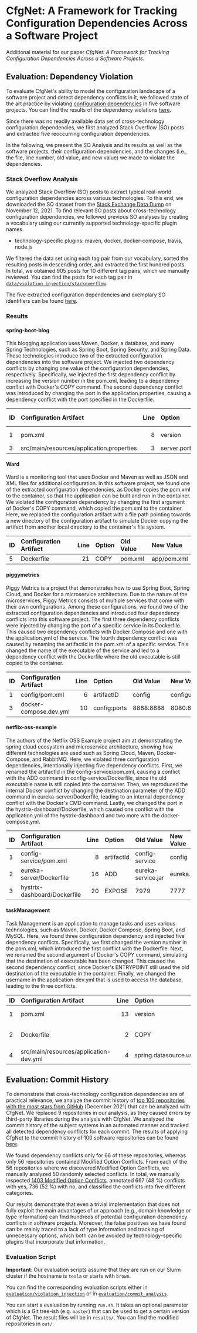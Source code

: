 # CfgNet: A Framework for Tracking Configuration Dependencies Across a Software Project

Additional material for our paper *CfgNet: A Framework for Tracking Configuration Dependencies Across a Software Projects*.

## Evaluation: Dependency Violation

To evaluate CfgNet's ability to model the configuration landscape of a software project and detect dependency conflicts in it, we followed state of the art practice by violating [configuration dependencies](data/violation_injection/dependencies/dependencies.pdf) in five software projects. You can find the results of the dependency violations [here](data/violation_injection/results/).

Since there was no readily available data set of cross-technology configuration dependencies, we first analyzed Stack Overflow (SO) posts and extracted five reoccurring configuration dependencies.

In the following, we present the SO Analysis and its results as well as the software projects, their configuration dependencies, and the changes (i.e., the file, line number, old value, and new value) we made to violate the dependencies.

### Stack Overflow Analysis

We analyzed Stack Overflow (SO) posts to extract typical real-world configuration dependencies across various technologies.
To this end, we downloaded the SO dataset from the [Stack Exchange Data Dump](https://archive.org/details/stackexchange) on November 12, 2021.
To find relevant SO posts about cross-technology configuration dependencies, we followed previous SO analyses by creating a vocabulary using our currently supported technology-specific plugin names.

- technology-specific plugins: maven, docker, docker-compose, travis, node.js

We filtered the data set using each tag pair from our vocabulary, sorted the resulting posts in descending order, and extracted the first hundred posts. 
In total, we obtained 905 posts for 10 different tag pairs, which we manually reviewed.
You can find the posts for each tag pair in [`data/violation_injection/stackoverflow`](data/violation_injection/stackoverflow/).

The five extracted configuration dependencies and exemplary SO identifiers can be found [here](data/violation_injection/dependencies/dependencies.pdf).

### Results

#### **spring-boot-blog**
This blogging application uses Maven, Docker, a database, and many Spring Technologies, such as Spring Boot, Spring Security, and Spring Data.
These technologies introduce two of the extracted configuration dependencies into the software project.
We injected two dependency conflicts by changing one value of the configuration dependencies, respectively.
Specifically, we injected the first dependency conflict by increasing the version number in the pom.xml, leading to a dependency conflict with Docker's COPY command.
The second dependency conflict was introduced by changing the port in the application.properties, causing a dependency conflict with the port specified in the Dockerfile.

| ID  | Configuration Artifact                                       | Line | Option                     | Old Value                      | New Value               |
|:----|:-------------------------------------------------------------|-----:|:---------------------------|:-------------------------------|:------------------------|
|  1  | pom.xml                                                      |   8  | version                    | 0.0.1-SNAPSHOT                 | 0.0.2                   |
|  3  | src/main/resources/application.properties                    |   3  | server.port                | 8090                           | 8000                    |

#### **Ward**
Ward is a monitoring tool that uses Docker and Maven as well as JSON and XML files for additional configuration.
In this software project, we found one of the extracted configuration dependencies, as Docker copies the pom.xml to the container, so that the application can be built and run in the container.
We violated the configuration dependency by changing the first argument of Docker's COPY command, which copied the pom.xml to the container.
Here, we replaced the configuration artifact with a file path pointing towards a new directory of the configuration artifact to simulate Docker copying the artifact from another local directory to the container's file system.

| ID  | Configuration Artifact                                       | Line | Option                     | Old Value                      | New Value               |
|:----|:-------------------------------------------------------------|-----:|:---------------------------|:-------------------------------|:------------------------|
|  5  | Dockerfile                                                   |  21  | COPY                       | pom.xml                        | app/pom.xml             |

#### **piggymetrics**
Piggy Metrics is a project that demonstrates how to use Spring Boot, Spring Cloud, and Docker for a microservice architecture.
Due to the nature of the microservices, Piggy Metrics consists of multiple services that come with their own configurations.
Among these configurations, we found two of the extracted configuration dependencies and introduced four dependency conflicts into this software project.
The first three dependency conflicts were injected by changing the port of a specific service in its Dockerfile.
This caused two dependency conflicts with Docker Compose and one with the application.yml of the service.
The fourth dependency conflict was caused by renaming the artifactId in the pom.xml of a specific service.
This changed the name of the executable of the service and led to a dependency conflict with the Dockerfile where the old executable is still copied to the container.

| ID  | Configuration Artifact                                       | Line | Option                     | Old Value                      | New Value               |
|:----|:-------------------------------------------------------------|-----:|:---------------------------|:-------------------------------|:------------------------|
|  1  | config/pom.xml                                               |   6  | artifactID                 | config                         | configuration           |
|  3  | docker-compose.dev.yml                                       |  10  | config:ports               | 8888:8888                      | 8080:888                |

#### **netflix-oss-example**
The authors of the Netflix OSS Example project aim at demonstrating the spring cloud ecosystem and microservice architecture, showing how different technologies are used such as Spring Cloud, Maven, Docker-Compose, and RabbitMQ.
Here, we violated three configuration dependencies, intentionally injecting five dependency conflicts.
First, we renamed the artifactId in the config-service/pom.xml, causing a conflict with the ADD command in config-service/Dockerfile, since the old executable name is still copied into the container.
Then, we reproduced the internal Docker conflict by changing the destination parameter of the ADD command in eureka-server/Dockerfile, leading to an internal dependency conflict with the Docker's CMD command.
Lastly, we changed the port in the hystrix-dashboard/Dockerfile, which caused one conflict with the application.yml of the hystrix-dashboard and two more with the docker-compose.yml.

| ID  | Configuration Artifact                                       | Line | Option                     | Old Value                      | New Value               |
|:----|:-------------------------------------------------------------|-----:|:---------------------------|:-------------------------------|:------------------------|
|  1  | config-service/pom.xml                                       |   8  | artifactId                 | config-service                 | config                  |
|  2  | eureka-server/Dockerfile                                     |  16  | ADD                        | eureka-service.jar             | eureka.jar              |
|  3  | hystrix-dashboard/Dockerfile                                 |  20  | EXPOSE                     | 7979                           | 7777                    |

#### **taskManagement**
Task Management is an application to manage tasks and uses various technologies, such as Maven, Docker, Docker Compose, Spring Boot, and MySQL.
Here, we found three configuration dependency and injected five dependency conflicts.
Specifically, we first changed the version number in the pom.xml, which introduced the first conflict with the Dockerfile.
Next, we renamed the second argument of Docker's COPY command, simulating that the destination of executable has been changed.
This caused the second dependency conflict, since Docker's ENTRYPOINT still used the old destination of the executable in the container.
Finally, we changed the username in the application-dev.yml that is used to access the database, leading to the three conflicts.

| ID  | Configuration Artifact                                       | Line| Option                      | Old Value                      | New Value               |
|:----|:-------------------------------------------------------------|-----:|:---------------------------|:-------------------------------|:------------------------|
|  1  | pom.xml                                                      |  13  | version                    | 0.0.1-SNAPSHOT                 | 0.0.2-SNAPSHOT          |
|  2  | Dockerfile                                                   |   2  | COPY                       | taskManager-0.0.1-SNAPSHOT.jar | taskManager.jar         |
|  4  | src/main/resources/application-dev.yml                       |   4  | spring.datasource.username | dev_user                       | prod_user               |


## Evaluation: Commit History

To demonstrate that cross-technology configuration dependencies are of practical relevance, we analyze the commit history of [top 100 repositories with the most stars from GitHub](data/commit_analysis/repositories.csv) (December 2021) that can be analyzed with CfgNet.
We replaced 9 repositories in our analysis, as they caused errors by third-party libraries during the analysis with CfgNet.
We analyzed the commit history of the subject systems in an automated manner and tracked all detected dependency conflicts for each commit.
The results of applying CfgNet to the commit history of 100 software repositories can be found [here](data/commit_analysis/analysis_statistics.csv).

We found dependency conflicts only for 66 of these repositories, whereas only 56 repositories contained Modified Option Conflicts.
From each of the 56 repositories where we discovered Modified Option Conflicts, we manually analyzed 50 randomly selected conflicts.
In total, we manually inspected [1403 Modified Option Conflicts](data/commit_analysis/results/final_reviewed_conflicts/), annotated 667 (48 %) conflicts with yes, 736 (52 %) with no, and classified the conflicts into five different categories.

Our results demonstrate that even a trivial implementation that does not fully exploit the main advantages of ur approach (e.g., domain knowledge or type information) can find hundreds of potential configuration dependency conflicts in software projects. 
Moreover, the false positives we have found can be mainly traced to a lack of type information and tracking of unnecessary options, which both can be avoided by technology-specific plugins that incorporate that information.

### Evaluation Script

**Important**: Our evaluation scripts assume that they are run on our Slurm cluster if the hostname is `tesla` or starts with `brown`.

You can find the corresponding evaluation scripts either in [`evaluation/violation_injection`](evaluation/violation_injection/) or in [`evaluation/commit_analysis`](evaluation/commit_analysis/).

You can start a evaluation by running `run.sh`.
It takes an optional parameter which is a Git tree-ish (e.g. `master`) that can be used to get a certain version of CfgNet.
The result files will be in `results/`.
You can find the modified repositories in `out/`.
